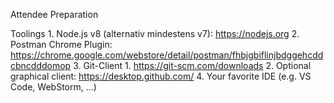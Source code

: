 Attendee Preparation

Toolings
	1. Node.js v8 (alternativ mindestens v7): https://nodejs.org
	2. Postman Chrome Plugin: https://chrome.google.com/webstore/detail/postman/fhbjgbiflinjbdggehcddcbncdddomop
	3. Git-Client
		1. https://git-scm.com/downloads
		2. Optional graphical client: https://desktop.github.com/
	4. Your favorite IDE (e.g. VS Code, WebStorm, ...)
